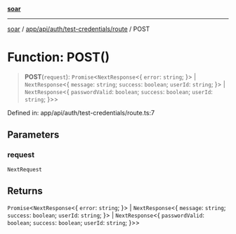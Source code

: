 [**soar**](../../../../../../README.md)

***

[soar](../../../../../../modules.md) / [app/api/auth/test-credentials/route](../README.md) / POST

# Function: POST()

> **POST**(`request`): `Promise`\<`NextResponse`\<\{ `error`: `string`; \}\> \| `NextResponse`\<\{ `message`: `string`; `success`: `boolean`; `userId`: `string`; \}\> \| `NextResponse`\<\{ `passwordValid`: `boolean`; `success`: `boolean`; `userId`: `string`; \}\>\>

Defined in: app/api/auth/test-credentials/route.ts:7

## Parameters

### request

`NextRequest`

## Returns

`Promise`\<`NextResponse`\<\{ `error`: `string`; \}\> \| `NextResponse`\<\{ `message`: `string`; `success`: `boolean`; `userId`: `string`; \}\> \| `NextResponse`\<\{ `passwordValid`: `boolean`; `success`: `boolean`; `userId`: `string`; \}\>\>
